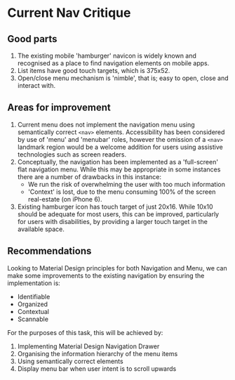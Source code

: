 # Current Nav Critique
## Good parts

1. The existing mobile 'hamburger' navicon is widely known and recognised as a place to find navigation elements on mobile apps.
2. List items have good touch targets, which is 375x52.
3. Open/close menu mechanism is 'nimble', that is; easy to open, close and interact with.

## Areas for improvement

1. Current menu does not implement the navigation menu using semantically correct `<nav>` elements. Accessibility has been considered by use of 'menu' and 'menubar' roles, however the omission of a `<nav>` landmark region would be a welcome addition for users using assistive technologies such as screen readers.
2. Conceptually, the navigation has been implemented as a 'full-screen' flat navigation menu. While this may be appropriate in some instances there are a number of drawbacks in this instance:
   - We run the risk of overwhelming the user with too much information
   - 'Context' is lost, due to the menu consuming 100% of the screen real-estate (on iPhone 6).
3. Existing hamburger icon has touch target of just 20x16. While 10x10 should be adequate for most users, this can be improved, particularly for users with disabilities, by providing a larger touch target in the available space.

## Recommendations

Looking to Material Design principles for both Navigation and Menu, we can make some improvements to the existing navigation by ensuring the implementation is:
- Identifiable
- Organized
- Contextual
- Scannable

For the purposes of this task, this will be achieved by:
1. Implementing Material Design Navigation Drawer
2. Organising the information hierarchy of the menu items
3. Using semantically correct elements
4. Display menu bar when user intent is to scroll upwards
